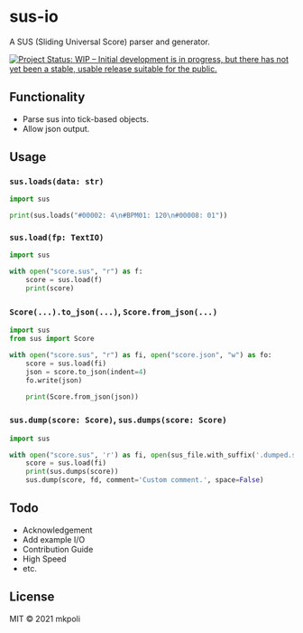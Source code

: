 # sus-io

A SUS (Sliding Universal Score) parser and generator.

[![Project Status: WIP – Initial development is in progress, but there has not yet been a stable, usable release suitable for the public.](https://www.repostatus.org/badges/latest/wip.svg)](https://www.repostatus.org/#wip)

## Functionality
- Parse sus into tick-based objects.
- Allow json output.

## Usage

### ``sus.loads(data: str)``
```python
import sus

print(sus.loads("#00002: 4\n#BPM01: 120\n#00008: 01"))
```

### ``sus.load(fp: TextIO)``
```python
import sus

with open("score.sus", "r") as f:
    score = sus.load(f)
    print(score)
```

### ``Score(...).to_json(...)``, ``Score.from_json(...)``
```python
import sus
from sus import Score

with open("score.sus", "r") as fi, open("score.json", "w") as fo:
    score = sus.load(fi)
    json = score.to_json(indent=4)
    fo.write(json)

    print(Score.from_json(json))
```

### ``sus.dump(score: Score)``, ``sus.dumps(score: Score)``
```python
import sus

with open("score.sus", 'r') as fi, open(sus_file.with_suffix('.dumped.sus'), 'w') as fd:
    score = sus.load(fi)
    print(sus.dumps(score))
    sus.dump(score, fd, comment='Custom comment.', space=False)
```

## Todo

- Acknowledgement
- Add example I/O
- Contribution Guide
- High Speed
- etc.

## License

MIT © 2021 mkpoli

